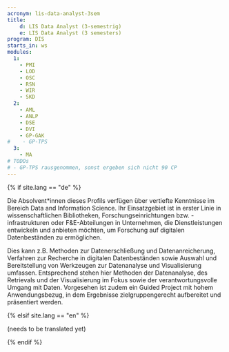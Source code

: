 ```yaml
---
acronym: lis-data-analyst-3sem
title: 
    d: LIS Data Analyst (3-semestrig)
    e: LIS Data Analyst (3 semesters)
program: DIS
starts_in: ws
modules:
  1:
    - PMI
    - LOD
    - OSC
    - RSN
    - WIR
    - SKD
  2:
    - AML
    - ANLP
    - DSE
    - DVI
    - GP-GAK
#    - GP-TPS
  3:
    - MA
# TODOs 
# - GP-TPS rausgenommen, sonst ergeben sich nicht 90 CP     
---
```


{% if site.lang == "de" %}

Die Absolvent*innen dieses Profils verfügen über vertiefte Kenntnisse im Bereich Data and Information Science. 
Ihr Einsatzgebiet ist in erster Linie in wissenschaftlichen Bibliotheken, Forschungseinrichtungen bzw. 
-infrastrukturen oder F&E-Abteilungen in Unternehmen, die Dienstleistungen entwickeln und anbieten möchten, 
um Forschung auf digitalen Datenbeständen zu ermöglichen. 

Dies kann z.B. Methoden zur Datenerschließung und Datenanreicherung, Verfahren zur Recherche in digitalen 
Datenbeständen sowie Auswahl und Bereitstellung von Werkzeugen zur Datenanalyse und Visualisierung umfassen. 
Entsprechend stehen hier Methoden der Datenanalyse, des Retrievals und der Visualisierung im Fokus sowie 
der verantwortungsvolle Umgang mit Daten. Vorgesehen ist zudem ein Guided Project mit hohem Anwendungsbezug, 
in dem Ergebnisse zielgruppengerecht aufbereitet und präsentiert werden.
 
{% elsif site.lang == "en" %}

(needs to be translated yet)

{% endif %}